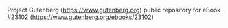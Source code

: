 Project Gutenberg (https://www.gutenberg.org) public repository for eBook #23102 (https://www.gutenberg.org/ebooks/23102)
